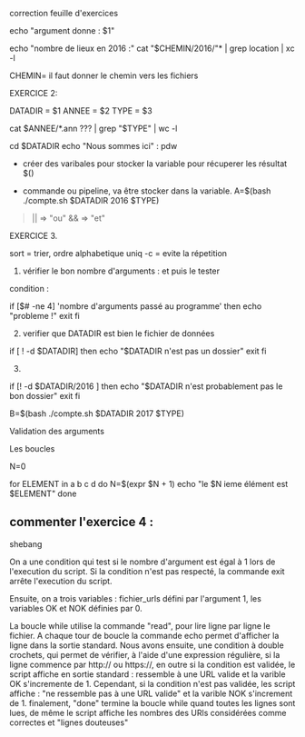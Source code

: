 correction feuille d'exercices

echo "argument donne : $1"

echo "nombre de lieux en 2016 :"
cat "$CHEMIN/2016/"* | grep location | xc -l 


CHEMIN= il faut donner le chemin vers les fichiers 

EXERCICE 2:

DATADIR = $1 
ANNEE = $2
TYPE = $3

cat $ANNEE/*.ann ??? | grep "$TYPE" | wc -l 

cd $DATADIR
echo "Nous sommes ici" :
pdw

* créer des varibales pour stocker la variable pour récuperer les résultat
$()

* commande ou pipeline, va être stocker dans la variable. 
A=$(bash ./compte.sh $DATADIR 2016 $TYPE)

> || => "ou"
> && => "et"


EXERCICE 3. 

sort = trier, ordre alphabetique
uniq -c = evite la répetition 

1. vérifier le bon nombre d'arguments : et puis le tester

condition :

if [$# -ne 4] 'nombre d'arguments passé au programme'
then 
     echo "probleme !"
     exit
fi 

2. verifier que DATADIR est bien le fichier de données

if [ ! -d $DATADIR]
then 
    echo "$DATADIR n'est pas un dossier"
    exit
fi

3.

if [! -d $DATADIR/2016 ]
then
     echo "$DATADIR n'est probablement pas le bon dossier"
     exit
fi




B=$(bash ./compte.sh $DATADIR 2017 $TYPE)



Validation des arguments

Les boucles 

N=0

for ELEMENT in a b c d
do
   N=$(expr $N + 1)
   echo "le $N ieme élément est $ELEMENT"
done


## commenter l'exercice 4 : 

shebang 

On a une condition qui test si le nombre d'argument est égal à 1 lors de l'execution du script. Si la condition n'est pas respecté, la commande exit arrête l'execution du script. 

Ensuite, on a trois variables : fichier_urls défini par l'argument 1, les variables OK et NOK définies par 0. 

La boucle while utilise la commande "read", pour lire ligne par ligne le fichier. A chaque tour de boucle la commande echo permet d'afficher la ligne dans la sortie standard. Nous avons ensuite, une condition à double crochets, qui permet de vérifier, à l'aide d'une expression régulière, si la ligne commence par http:// ou https://, en outre si la condition est validée, le script affiche en sortie standard : ressemble à une URL valide et la varible OK s'incremente de 1. Cependant, si la condition n'est pas validée, les script affiche : "ne ressemble pas à une URL valide" et la varible NOK s'increment de 1. finalement, "done" termine la boucle while quand toutes les lignes sont lues, de même le script affiche les nombres des URls considérées comme correctes et "lignes douteuses"


 
                              
